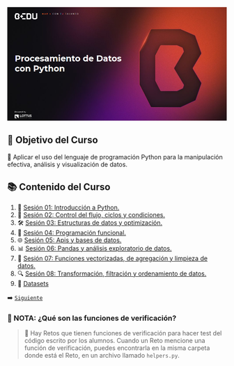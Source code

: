 <div align="center">
    <img src="Sesion-01/Imagenes/Bedu.png" alt="Sesion_01">
</div>

## 🎯 Objetivo del Curso

🐍 Aplicar el uso del lenguaje de programación Python para la manipulación efectiva, análisis y visualización de datos.

## 📚 Contenido del Curso

1. 🌟 [Sesión 01: Introducción a Python.](Sesion-01/Readme.md)
2. 🔁 [Sesión 02: Control del flujo, ciclos y condiciones.](Sesion-02/Readme.md)
3. 🛠️ [Sesión 03: Estructuras de datos y optimización.](Sesion-03/Readme.md)
4. 🔄 [Sesión 04: Programación funcional.](Sesion-04/Readme.md)
5. 🌐 [Sesión 05: Apis y bases de datos.](Sesion-05/Readme.md)
6. 📊 [Sesión 06: Pandas y análisis exploratorio de datos.](Sesion-06/Readme.md)
7. 🧹 [Sesión 07: Funciones vectorizadas, de agregación y limpieza de datos.](Sesion-07/Readme.md)
8. 🔍 [Sesión 08: Transformación, filtración y ordenamiento de datos.](Sesion-08/Readme.md)
9. 📁 [Datasets](Datasets/Readme.md)

➡️ [`Siguiente`](Sesion-01/Readme.md)

### 📝 NOTA: ¿Qué son las funciones de verificación?

> 🧐 Hay Retos que tienen funciones de verificación para hacer test del código escrito por los alumnos. Cuando un Reto mencione una función de verificación, puedes encontrarla en la misma carpeta donde está el Reto, en un archivo llamado `helpers.py`.